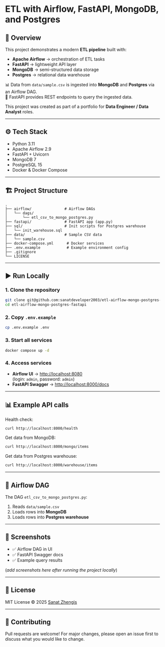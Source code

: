 # ETL with Airflow, FastAPI, MongoDB, and Postgres

## 🚀 Overview
This project demonstrates a modern **ETL pipeline** built with:

- **Apache Airflow** → orchestration of ETL tasks  
- **FastAPI** → lightweight API layer  
- **MongoDB** → semi-structured data storage  
- **Postgres** → relational data warehouse  

📊 Data from `data/sample.csv` is ingested into **MongoDB** and **Postgres** via an Airflow DAG.  
🔎 FastAPI provides REST endpoints to query the ingested data.  

This project was created as part of a portfolio for **Data Engineer / Data Analyst** roles.

---

## ⚙️ Tech Stack
- Python 3.11
- Apache Airflow 2.9
- FastAPI + Uvicorn
- MongoDB 7
- PostgreSQL 15
- Docker & Docker Compose

---

## 🏗 Project Structure
```
.
├── airflow/               # Airflow DAGs
│   └── dags/
│       └── etl_csv_to_mongo_postgres.py
├── fastapi/               # FastAPI app (app.py)
├── sql/                   # Init scripts for Postgres warehouse
│   └── init_warehouse.sql
├── data/                  # Sample CSV data
│   └── sample.csv
├── docker-compose.yml      # Docker services
├── .env.example            # Example environment config
├── .gitignore
└── LICENSE
```

---

## ▶️ Run Locally

### 1. Clone the repository
```bash
git clone git@github.com:sanatdeveloper2003/etl-airflow-mongo-postgres-fastapi.git
cd etl-airflow-mongo-postgres-fastapi
```

### 2. Copy `.env.example`
```bash
cp .env.example .env
```

### 3. Start all services
```bash
docker compose up -d
```

### 4. Access services
- **Airflow UI** → [http://localhost:8080](http://localhost:8080)  
  (login: `admin`, password: `admin`)  
- **FastAPI Swagger** → [http://localhost:8000/docs](http://localhost:8000/docs)

---

## 📊 Example API calls

Health check:
```bash
curl http://localhost:8000/health
```

Get data from MongoDB:
```bash
curl http://localhost:8000/mongo/items
```

Get data from Postgres warehouse:
```bash
curl http://localhost:8000/warehouse/items
```

---

## 🧩 Airflow DAG
The DAG `etl_csv_to_mongo_postgres.py`:
1. Reads `data/sample.csv`  
2. Loads rows into **MongoDB**  
3. Loads rows into **Postgres warehouse**  

---

## 📸 Screenshots
- ✅ Airflow DAG in UI  
- ✅ FastAPI Swagger docs  
- ✅ Example query results  

(*add screenshots here after running the project locally*)

---

## 📜 License
MIT License © 2025 [Sanat Zhengis](https://github.com/sanatdeveloper2003)

---

## 🤝 Contributing
Pull requests are welcome! For major changes, please open an issue first to discuss what you would like to change.
